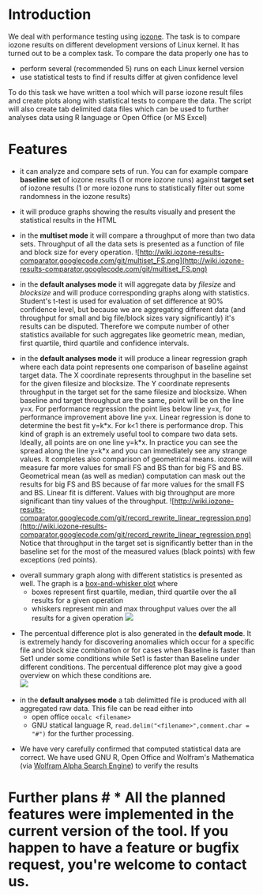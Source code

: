 # Introduction #

We deal with performance testing using [iozone](http://www.iozone.org/). The task is to compare iozone results on different development versions of Linux kernel. It has turned out to be a complex task. To compare the data properly one has to
  * perform several (recommended 5) runs on each Linux kernel version
  * use statistical tests to find if results differ at given confidence level

To do this task we have written a tool which will parse iozone result files and create plots along with statistical tests to compare the data. The script will also create tab delimited data files which can be used to further analyses data using R language or Open Office (or MS Excel)

# Features #

  * it can analyze and compare sets of run. You can for example compare **baseline set** of iozone results (1 or more iozone runs) against **target set** of iozone results (1 or more iozone runs to statistically filter out some randomness in the iozone results)

  * it will produce graphs showing the results visually and present the statistical results in the HTML

  * in the **multiset mode** it will compare a throughput of more than two data sets. Throughput of all the data sets is presented as a function of file and block size for every operation.  ![http://wiki.iozone-results-comparator.googlecode.com/git/multiset_FS.png](http://wiki.iozone-results-comparator.googlecode.com/git/multiset_FS.png)

  * in the **default analyses mode** it will aggregate data by _filesize_ and _blocksize_ and will produce corresponding graphs along with statistics.  Student's t-test is used for evaluation of set difference at 90% confidence level, but because we are aggregating different data (and throughput for small and big file/block sizes vary significantly) it's results can be disputed. Therefore we compute number of other statistics available for such aggregates like geometric mean, median, first quartile, third quartile and confidence intervals.

  * in the **default analyses mode** it will produce a linear regression graph where each data point represents one comparison of baseline against target data. The X coordinate represents throughput in the baseline set for the given filesize and blocksize. The Y coordinate represents throughput in the target set for the same filesize and blocksize. When baseline and target throughput are the same, point will be on the line y=x. For performance regression the point lies below line y=x, for performance improvement above line y=x. Linear regression is done to determine the best fit y=k\*x. For k<1 there is performance drop. This kind of graph is an extremely useful tool to compare two data sets. Ideally, all points are on one line y=k\*x. In practice you can see the spread along the line y=k\*x and you can immediately see any strange values. It completes also comparison of geometrical means. iozone will measure far more values for small FS and BS than for big FS and BS. Geometrical mean (as well as median) computation can mask out the results for big FS and BS because of far more values for the small FS and BS. Linear fit is different. Values with big throughput are more significant than tiny values of the throughput. ![http://wiki.iozone-results-comparator.googlecode.com/git/record_rewrite_linear_regression.png](http://wiki.iozone-results-comparator.googlecode.com/git/record_rewrite_linear_regression.png) <br>Notice that throughput in the target set is significantly better than in the  baseline set for the most of the measured values (black points) with few exceptions (red points).</li></ul>

<ul><li>overall summary graph along with different statistics is presented as well. The graph is a <a href='http://en.wikipedia.org/wiki/Box_plot'>box-and-whisker plot</a> where<br>
<ul><li>boxes represent first quartile, median, third quartile over the all results for a given operation<br>
</li><li>whiskers represent min and max throughput values over the all results for a given operation <img src='http://wiki.iozone-results-comparator.googlecode.com/git/summary.png' /></li></ul></li></ul>

<ul><li>The percentual difference plot is also generated in the <b>default mode</b>. It is extremely handy for discovering anomalies which occur for a specific file and block size combination or for cases when Baseline is faster than Set1 under some conditions while Set1 is faster than Baseline under different conditions. The percentual  difference plot may give a good overview on which these conditions are.<br>
<img src='http://wiki.iozone-results-comparator.googlecode.com/git/percentual_difference.png' /></li></ul>

<ul><li>in the <b>default analyses mode</b> a tab delimitted file is produced with all aggregated raw data. This file can be read either into<br>
<ul><li>open office <code>oocalc &lt;filename&gt;</code>
</li><li>GNU statical language R, <code>read.delim("&lt;filename&gt;",comment.char = "#")</code> for the further processing.</li></ul></li></ul>

<ul><li>We have very carefully confirmed that computed statistical data are correct. We have used GNU R, Open Office and Wolfram's Mathematica (via <a href='http://www.wolframalpha.com/'>Wolfram Alpha Search Engine</a>) to verify the results</li></ul>

<h1>Further plans #
  * All the planned features were implemented in the current version of the tool. If you happen to have a feature or bugfix request, you're welcome to contact us.